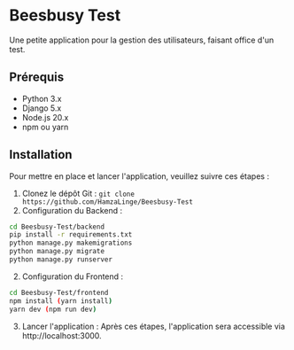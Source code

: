 # Beesbusy Test

Une petite application pour la gestion des utilisateurs, faisant office d'un test.

## Prérequis

- Python 3.x
- Django 5.x
- Node.js 20.x
- npm ou yarn

## Installation

Pour mettre en place et lancer l'application, veuillez suivre ces étapes :

1. Clonez le dépôt Git :
   `git clone https://github.com/HamzaLinge/Beesbusy-Test`
2. Configuration du Backend :

```bash
cd Beesbusy-Test/backend
pip install -r requirements.txt
python manage.py makemigrations
python manage.py migrate
python manage.py runserver
```

2. Configuration du Frontend :

```bash
cd Beesbusy-Test/frontend
npm install (yarn install)
yarn dev (npm run dev)
```

3. Lancer l'application :
   Après ces étapes, l'application sera accessible via http://localhost:3000.
